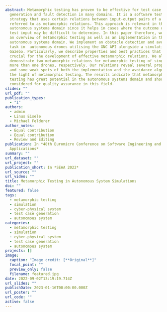 ```yaml
---
abstract: Metamorphic testing has proven to be effective for test case
  generation and fault detection in many domains. It is a software testing
  strategy that uses certain relations between input-output pairs of a program,
  referred to as metamorphic relations. This approach is relevant in the
  autonomous systems domain since it helps in cases where the outcome of a given
  test input may be difficult to determine. In this paper therefore, we provide
  an overview of metamorphic testing as well as an implementation in the
  autonomous systems domain. We implement an obstacle detection and avoidance
  task in  autonomous drones utilising the GNC API alongside a simulation in
  Gazebo. Particularly, we describe properties and best practices that are
  crucial for the development of effective metamorphic relations. We also
  demonstrate two metamorphic relations for metamorphic testing of single and
  more than one drones, respectively. Our relations reveal several properties
  and some weak spots of both the implementation and the avoidance algorithm in
  the light of metamorphic testing. The results indicate that metamorphic
  testing has great potential in the autonomous systems domain and should be
  considered for quality assurance in this field.
slides: ""
url_pdf: ""
publication_types:
  - "1"
authors:
  - admin
  - Linus Eisele
  - Michael Felderer
author_notes:
  - Equal contribution
  - Equal contribution
  - Review and Editing
publication: In *48th Euromicro Conference on Software Engineering and Advanced
  Applications*
summary: ""
url_dataset: ""
url_project: ""
publication_short: In *SEAA 2022*
url_source: ""
url_video: ""
title: Metamorphic Testing in Autonomous System Simulations
doi: ""
featured: false
tags:
  - metamorphic testing
  - simulation
  - cyber-physical system
  - test case generation
  - autonomous system
categories:
  - metamorphic testing
  - simulation
  - cyber-physical system
  - test case generation
  - autonomous system
projects: []
image:
  caption: "Image credit: [**Original**]"
  focal_point: ""
  preview_only: false
  filename: featured.jpg
date: 2022-09-02T13:19:19.714Z
url_slides: ""
publishDate: 2023-01-16T00:00:00.000Z
url_poster: ""
url_code: ""
active: false
---
```


<!-- [{{% callout note %}} Click the *Cite* button above to demo the feature to enable visitors to import publication metadata into their reference management software. {{% /callout %}}]: <>

[{{% callout note %}}Create your slides in Markdown - click the *Slides* button to check out the example.{{% /callout %}}]: <>

[Supplementary notes can be added here, including [code, math, and images](https://wowchemy.com/docs/writing-markdown-latex/)]﻿: <> -->
